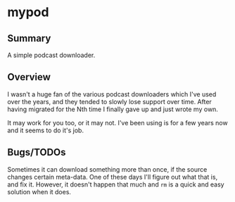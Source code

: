 # mypod

## Summary

A simple podcast downloader.

## Overview

I wasn't a huge fan of the various podcast downloaders which I've used over
the years, and they tended to slowly lose support over time. After having 
migrated for the Nth time I finally gave up and just wrote my own.

It may work for you too, or it may not. I've been using is for a few years
now and it seems to do it's job.

## Bugs/TODOs

Sometimes it can download something more than once, if the source changes 
certain meta-data. One of these days I'll figure out what that is, and fix
it. However, it doesn't happen that much and `rm` is a quick and easy solution
when it does.
